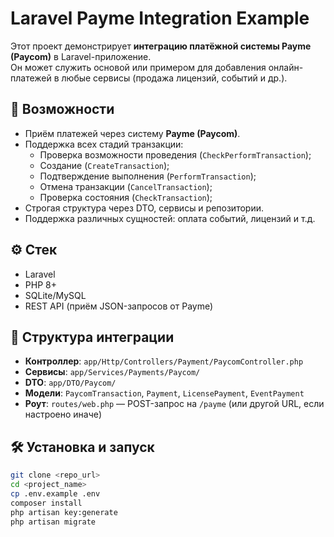 # Laravel Payme Integration Example

Этот проект демонстрирует **интеграцию платёжной системы Payme (Paycom)** в Laravel-приложение.  
Он может служить основой или примером для добавления онлайн-платежей в любые сервисы (продажа лицензий, событий и др.).

## 🚀 Возможности

- Приём платежей через систему **Payme (Paycom)**.
- Поддержка всех стадий транзакции:
    - Проверка возможности проведения (`CheckPerformTransaction`);
    - Создание (`CreateTransaction`);
    - Подтверждение выполнения (`PerformTransaction`);
    - Отмена транзакции (`CancelTransaction`);
    - Проверка состояния (`CheckTransaction`);
- Строгая структура через DTO, сервисы и репозитории.
- Поддержка различных сущностей: оплата событий, лицензий и т.д.

## ⚙️ Стек

- Laravel
- PHP 8+
- SQLite/MySQL
- REST API (приём JSON-запросов от Payme)

## 🧩 Структура интеграции

- **Контроллер**: `app/Http/Controllers/Payment/PaycomController.php`
- **Сервисы**: `app/Services/Payments/Paycom/`
- **DTO**: `app/DTO/Paycom/`
- **Модели**: `PaycomTransaction`, `Payment`, `LicensePayment`, `EventPayment`
- **Роут**: `routes/web.php` — POST-запрос на `/payme` (или другой URL, если настроено иначе)

## 🛠 Установка и запуск

```bash
git clone <repo_url>
cd <project_name>
cp .env.example .env
composer install
php artisan key:generate
php artisan migrate
